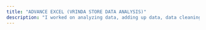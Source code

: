 ```yaml
---
title: "ADVANCE EXCEL (VRINDA STORE DATA ANALYSIS)"
description: "I worked on analyzing data, adding up data, data cleaning, data processing, data filtering, interactive dashboard and insights, pivot chart, and making charts for the data."
---
```

